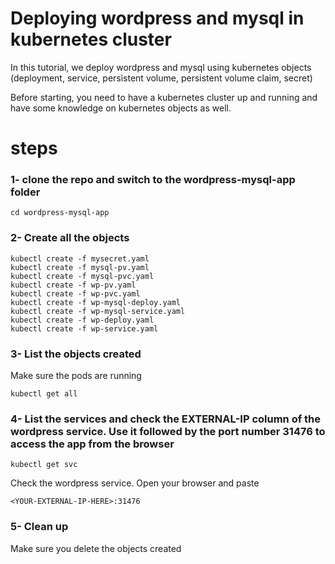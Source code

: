 # Deploying wordpress and mysql in kubernetes cluster

In this tutorial, we deploy wordpress and mysql using kubernetes objects (deployment, service, persistent volume, persistent volume claim, secret)

Before starting, you need to have a kubernetes cluster up and running and have some knowledge on kubernetes objects as well.
# steps
### 1- clone the repo and switch to the wordpress-mysql-app folder

~~~
cd wordpress-mysql-app
~~~

### 2- Create all the objects

~~~
kubectl create -f mysecret.yaml
kubectl create -f mysql-pv.yaml
kubectl create -f mysql-pvc.yaml
kubectl create -f wp-pv.yaml
kubectl create -f wp-pvc.yaml
kubectl create -f wp-mysql-deploy.yaml
kubectl create -f wp-mysql-service.yaml
kubectl create -f wp-deploy.yaml
kubectl create -f wp-service.yaml
~~~

### 3- List the objects created

Make sure the pods are running
~~~
kubectl get all
~~~

### 4- List the services and check the EXTERNAL-IP column of the wordpress service. Use it followed by the port number 31476 to access the app from the browser
~~~
kubectl get svc
~~~
Check the wordpress service. Open your browser and paste
~~~
<YOUR-EXTERNAL-IP-HERE>:31476
~~~

### 5- Clean up
Make sure you delete the objects created


